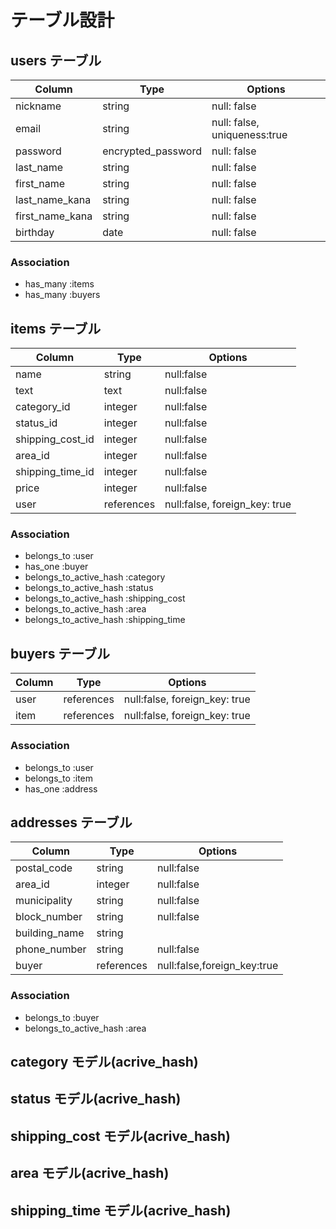# テーブル設計

## users テーブル

| Column         | Type               | Options                     |
| -------------- | ------------------ |-----------------------------|
| nickname       | string             | null: false                 |
| email          | string             | null: false, uniqueness:true|
| password       | encrypted_password | null: false                 |
| last_name      | string             | null: false                 |
| first_name     | string             | null: false                 |
| last_name_kana | string             | null: false                 |
| first_name_kana| string             | null: false                 |
| birthday       | date               | null: false                 |

### Association

- has_many :items
- has_many :buyers

## items テーブル

| Column          | Type       | Options                       |
| --------------- | ---------- | ----------------------------- |  
| name            | string     | null:false                    |
| text            | text       | null:false                    |
| category_id     | integer    | null:false                    |
| status_id       | integer    | null:false                    |
| shipping_cost_id| integer    | null:false                    |
| area_id         | integer    | null:false                    |
| shipping_time_id| integer    | null:false                    | 
| price           | integer    | null:false                    |
| user            | references | null:false, foreign_key: true |

### Association

- belongs_to             :user
- has_one                :buyer
- belongs_to_active_hash :category
- belongs_to_active_hash :status
- belongs_to_active_hash :shipping_cost
- belongs_to_active_hash :area
- belongs_to_active_hash :shipping_time

## buyers テーブル

| Column | Type      | Options                       |
| ------ | --------- | ----------------------------- |
| user   | references| null:false, foreign_key: true |
| item   | references| null:false, foreign_key: true |

### Association

- belongs_to :user
- belongs_to :item
- has_one    :address

## addresses テーブル

| Column       | Type      | Options                       |
| ------------ | --------- | ----------------------------- |
| postal_code  | string    | null:false                    |
| area_id      | integer   | null:false                    |      
| municipality | string    | null:false                    |
| block_number | string    | null:false                    |
| building_name| string    |                               |
| phone_number | string    | null:false                    |
| buyer        | references| null:false,foreign_key:true   | 

### Association

- belongs_to             :buyer
- belongs_to_active_hash :area

## category モデル(acrive_hash)

## status モデル(acrive_hash)

## shipping_cost モデル(acrive_hash)

## area モデル(acrive_hash)

## shipping_time モデル(acrive_hash)